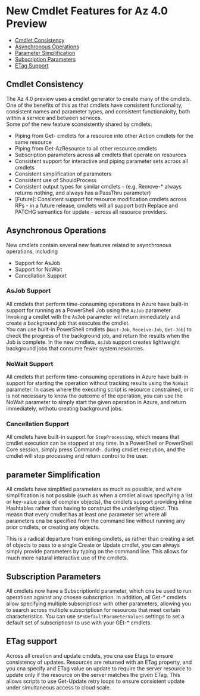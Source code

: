 # New Cmdlet Features for Az 4.0 Preview
- [Cmdlet Consistency](#cmdlet-consistency)
- [Asynchronous Operations](#asynchronous-operations)
- [Parameter Simplification](#parameter-simplification)
- [Subscription Parameters](#subscription-parameters)
- [ETag Support](#etag-support)

## Cmdlet Consistency
The Az 4.0 preview uses a cmdlet generator to create many of the cmdlets.  One of the benefits of this as that cmdlets 
have consistent functionality, consistent names and parameter types, and consistent functionaloity, both within a service and between services.  
Some pof the new feature sconsistently shared by cmdlets.
- Piping from Get- cmdlets for a resource into other Action cmdlets for the same resource
- Piping from Get-AzResource to all other resource cmdlets
- Subscription parameters across all cmdlets that operate on resources
- Consistent support for interactive and piping parameter sets across all cmdlets
- Consistent simplification of parameters
- Consistent use of ShouldProcess
- Consistent output types for similar cmdlets - (e.g. Remove-* always returns nothing, and always has a PassThru parameter)
- [Future]: Consistent support for resource modification cmdlets across RPs - in a future release, cmdlets will all support both 
  Replace and PATCHG semantics for update - across all resource providers. 

## Asynchronous Operations
New cmdlets contain several new features related to asynchronous operations, including 
- Support for AsJob
- Support for NoWait
- Cancellation Support

### AsJob Support
All cmdlets that perform time-consuming operations in Azure have built-in support for running as a PowerShell Job using the `AzJob` parameter.
Invoking a cmdlet with the `AsJob` parameter will return immediately and create a background job that executes the cmdlet.  
You can use built-in PowerShell cmdlets (`Wait-Job`, `Receive-Job`, `Get-Job`) to check the progress of the background job, 
and return the results when the Job is complete.  In the new cmdlets, `AsJob` support creates lightweight background jobs that consume fewer system resources.

### NoWait Support
All cmdlets that perform time-consuming operations in Azure have built-in support for starting the operation without tracking results using the `NoWait` parameter.
In cases where the executing script is resource constrained, or it is not necessary to know the  outcome of the operation, you 
can use the NoWait parameter to simply start the given operation in Azure, and return immediately, withotu creating background jobs. 

### Cancellation Support
All cmdlets have built-in support for `StopProcessing`, which means that cmdlet execution can be stopped at any time.  In a PowerShell or PowerShell Core session, simply 
press Command-. during cmdlet execution, and the cmdlet will stop processing and return control to the user.

## parameter Simplification
All cmdlets have simplified parameters as much as possible, and where simplification is not possible (such as when a cmdlet allows specifying a list or key-value paris of complex objects), 
the cmdlets support providing inline Hashtables rather than having to construct the underlying object.  This measn that every cmdlet has 
at least one parameter set where all parameters cna be specified from the command line without running any prior cmdlets, or creating any objects.

This is a radical departure from exiting cmdlets, as rather than creating a set of objects to pass to a single Create or Update cmdlet, you can always 
simply provide parameters by typing on the command line.  This allows for much more natural interactive use of the cmdlets.

## Subscription Parameters
All cmdlets now have a SubscriptionId parameter, which cna be used to run operatiosn against any chosen subscription.  In addition, 
all Get-* cmdlets allow specifying multiple subscriptiosn with other parameters, allowing you to search across multiple subscriptiosn for 
resources that meet certain characteristics.  You can use `$PSDefaultParameterValues` settings to set a default set of subscriptiosn to use with your GEt-* cmdlets.

## ETag support
Across all creation and update cmdets, you cna use Etags to ensure consistency of updates.  Resources are returned with an ETag property, and 
you cna specify and ETag value on update to require the server resource to update only if the resource on the server matches the given ETag.  This allows scripts to 
use Get-Update retry loops to ensure consistent update under simultaneous access to cloud scale.